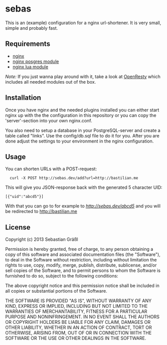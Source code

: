 # sebas

This is an (example) configuration for a nginx url-shortener.
It is very small, simple and probably fast.

## Requirements

* [nginx](http://nginx.org)
* [nginx posgres module](https://github.com/FRiCKLE/ngx_postgres/)
* [nginx lua module](https://github.com/chaoslawful/lua-nginx-module)

_Note:_ If you just wanna play around with it, take a look at [OpenResty](http://openresty.org) which includes all needed modules out of the box.

## Installation

Once you have nginx and the needed plugins installed you can either start nginx up with the the configuration in this repository or you can copy the 'server'-section into your own nginx.conf.

You also need to setup a database in your PostgreSQL-server and create a table called "links". Use the config/db.sql file to do it for you. After you are done adjust the settings to your environment in the nginx configuration.

## Usage

You can shorten URLs with a POST-request:
```
  curl -X POST http://sebas.dev/add?url=http://bastilian.me
```

This will give you JSON-response back with the generated 5 character UID:
```
[{"uid":"abcd5"}]
```

With that you can go to for example to *http://sebas.dev/abcd5* and you will be redirected to http://bastilian.me


## License 

Copyright (c) 2013 Sebastian Gräßl

Permission is hereby granted, free of charge, to any person obtaining a copy
of this software and associated documentation files (the "Software"), to deal
in the Software without restriction, including without limitation the rights
to use, copy, modify, merge, publish, distribute, sublicense, and/or sell
copies of the Software, and to permit persons to whom the Software is
furnished to do so, subject to the following conditions:

The above copyright notice and this permission notice shall be included in
all copies or substantial portions of the Software.

THE SOFTWARE IS PROVIDED "AS IS", WITHOUT WARRANTY OF ANY KIND, EXPRESS OR
IMPLIED, INCLUDING BUT NOT LIMITED TO THE WARRANTIES OF MERCHANTABILITY,
FITNESS FOR A PARTICULAR PURPOSE AND NONINFRINGEMENT. IN NO EVENT SHALL THE
AUTHORS OR COPYRIGHT HOLDERS BE LIABLE FOR ANY CLAIM, DAMAGES OR OTHER
LIABILITY, WHETHER IN AN ACTION OF CONTRACT, TORT OR OTHERWISE, ARISING FROM,
OUT OF OR IN CONNECTION WITH THE SOFTWARE OR THE USE OR OTHER DEALINGS IN
THE SOFTWARE.